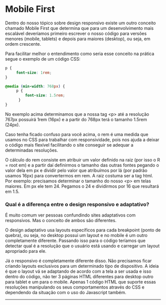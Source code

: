 # Mobile First

Dentro do nosso tópico sobre design responsivo existe um outro conceito chamado Mobile First que determina que para um desenvolvimento mais escalável deveríamos primeiro escrever o nosso código para versões menores \(mobile, tablets\) e depois para maiores \(desktop\), ou seja, em ordem crescente.  
  
Para facilitar melhor o entendimento como seria esse conceito na prática segue o exemplo de um código CSS:

```css
p {
     font-size: 1rem;
}

@media (min-width: 768px) {
     p {
         font-size: 1.5rem;
      }
}
```

No exemplo acima determinamos que a nossa tag &lt;p&gt; até a resolução 767px possuirá 1rem \(16px\) e a partir do 768px terá o tamanho 1.5rem \(24px\).    
  
Caso tenha ficado confuso para você acima, o rem é uma medida que usamos no CSS para trabalhar com responsividade, pois nos ajuda a deixar o código mais flexível facilitando o site conseguir se adequar a determinadas resoluções.  
  
O cálculo do rem consiste em atribuir um valor definido na raiz \(por isso o R = root em\) e a partir daí definirmos o tamanho das outras fontes pegando o valor dela em px e dividir pelo valor que atribuímos por lá \(por padrão usamos 16px\) para convertermos em rem. A raiz costuma ser a tag html.  
Por exemplo: precisamos determinar o tamanho do nosso &lt;p&gt; em telas maiores. Em px ele tem 24. Pegamos o 24 e dividirmos por 16 que resultará em 1.5.  

### **Qual é a diferença entre o design responsivo e adaptativo?**

É muito comum ver pessoas confundindo sites adaptativos com responsivos. Mas o conceito de ambos são diferentes.  
  
O design adaptativo usa layouts específicos para cada breakpoint \(ponto de quebra\), ou seja, no desktop possui um layout e no mobile é um outro completamente diferente. Passando isso para o código teríamos que detectar qual é a resolução que o usuário está usando e carregar um layout apropriado para ele.    
  
Já o responsivo é completamente diferente disso. Não precisamos ficar criando layouts exclusivos para um determinado tipo de dispositivo. A ideia é que o layout vá se adaptando de acordo com a tela a ser usada e isso dentro do código, não ter 3 páginas HTML diferentes para desktop outro para tablet e um para o mobile. Apenas 1 código HTML que suporte essas resoluções manipulando os seus comportamentos através do CSS e dependendo da situação com o uso do Javascript também.  
****

